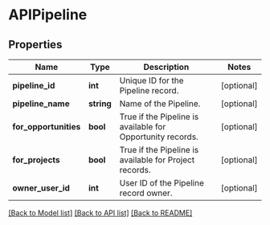 # APIPipeline

## Properties
Name | Type | Description | Notes
------------ | ------------- | ------------- | -------------
**pipeline_id** | **int** | Unique ID for the Pipeline record. | [optional] 
**pipeline_name** | **string** | Name of the Pipeline. | [optional] 
**for_opportunities** | **bool** | True if the Pipeline is available for Opportunity records. | [optional] 
**for_projects** | **bool** | True if the Pipeline is available for Project records. | [optional] 
**owner_user_id** | **int** | User ID of the Pipeline record owner. | [optional] 

[[Back to Model list]](../README.md#documentation-for-models) [[Back to API list]](../README.md#documentation-for-api-endpoints) [[Back to README]](../README.md)


